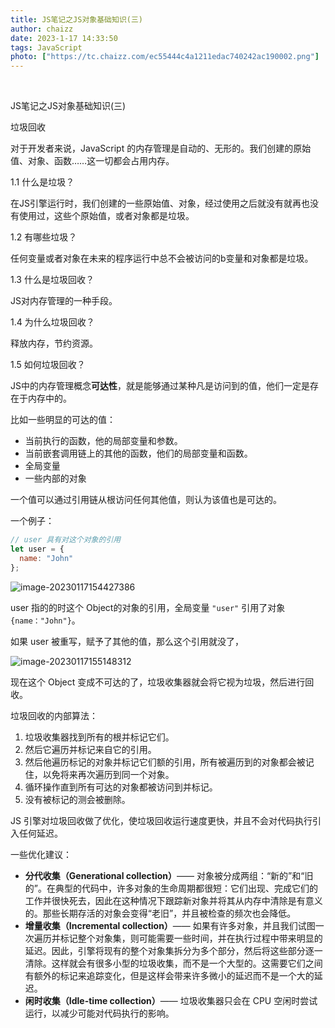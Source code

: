 ```yaml
---
title: JS笔记之JS对象基础知识(三)
author: chaizz
date: 2023-1-17 14:33:50
tags: JavaScript
photo: ["https://tc.chaizz.com/ec55444c4a1211edac740242ac190002.png"]
---
```


​          

<!--more-->

JS笔记之JS对象基础知识(三)

垃圾回收

对于开发者来说，JavaScript 的内存管理是自动的、无形的。我们创建的原始值、对象、函数……这一切都会占用内存。

1.1 什么是垃圾？

在JS引擎运行时，我们创建的一些原始值、对象，经过使用之后就没有就再也没有使用过，这些个原始值，或者对象都是垃圾。

1.2 有哪些垃圾？

任何变量或者对象在未来的程序运行中总不会被访问的b变量和对象都是垃圾。

1.3 什么是垃圾回收？

JS对内存管理的一种手段。

1.4 为什么垃圾回收？

释放内存，节约资源。

1.5 如何垃圾回收？

JS中的内存管理概念**可达性**，就是能够通过某种凡是访问到的值，他们一定是存在于内存中的。

比如一些明显的可达的值：

- 当前执行的函数，他的局部变量和参数。
- 当前嵌套调用链上的其他的函数，他们的局部变量和函数。
- 全局变量
- 一些内部的对象

一个值可以通过引用链从根访问任何其他值，则认为该值也是可达的。

一个例子：

```js
// user 具有对这个对象的引用
let user = {
  name: "John"
};
```

![image-20230117154427386](https://tc.chaizz.com/tc/image-20230117154427386.png)

user 指的的时这个 Object的对象的引用，全局变量 `"user"` 引用了对象 `{name："John"}`。

如果 user 被重写，赋予了其他的值，那么这个引用就没了，

![image-20230117155148312](https://tc.chaizz.com/tc/image-20230117155148312.png)

现在这个 Object 变成不可达的了，垃圾收集器就会将它视为垃圾，然后进行回收。

垃圾回收的内部算法：

1. 垃圾收集器找到所有的根并标记它们。
2. 然后它遍历并标记来自它的引用。
3. 然后他遍历标记的对象并标记它们额的引用，所有被遍历到的对象都会被记住，以免将来再次遍历到同一个对象。
4. 循环操作直到所有可达的对象都被访问到并标记。
5. 没有被标记的测会被删除。

JS 引擎对垃圾回收做了优化，使垃圾回收运行速度更快，并且不会对代码执行引入任何延迟。

一些优化建议：

- **分代收集（Generational collection）**—— 对象被分成两组：“新的”和“旧的”。在典型的代码中，许多对象的生命周期都很短：它们出现、完成它们的工作并很快死去，因此在这种情况下跟踪新对象并将其从内存中清除是有意义的。那些长期存活的对象会变得“老旧”，并且被检查的频次也会降低。
- **增量收集（Incremental collection）**—— 如果有许多对象，并且我们试图一次遍历并标记整个对象集，则可能需要一些时间，并在执行过程中带来明显的延迟。因此，引擎将现有的整个对象集拆分为多个部分，然后将这些部分逐一清除。这样就会有很多小型的垃圾收集，而不是一个大型的。这需要它们之间有额外的标记来追踪变化，但是这样会带来许多微小的延迟而不是一个大的延迟。
- **闲时收集（Idle-time collection）**—— 垃圾收集器只会在 CPU 空闲时尝试运行，以减少可能对代码执行的影响。